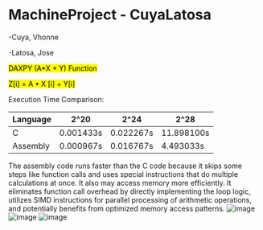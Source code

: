# MachineProject - CuyaLatosa
-Cuya, Vhonne




-Latosa, Jose




 <mark>DAXPY (A*X + Y) Function</mark>



 
 <mark>Z[i] = A  • X [i] + Y[i]</mark>

Execution Time Comparison:

| Language      | 2^20          | 2^24         | 2^28        |
| ------------- | ------------- | ------------ | ----------- |
| C             | 0.001433s     | 0.022267s    | 11.898100s  |
| Assembly      | 0.000967s     | 0.016767s    | 4.493033s   |



The assembly code runs faster than the C code because it skips some steps like function calls and uses special instructions that do multiple calculations at once. It also may access memory more efficiently.
It eliminates function call overhead by directly implementing the loop logic, utilizes SIMD instructions for parallel processing of arithmetic operations, and potentially benefits from optimized memory access patterns.
![image](https://github.com/vhonnecuya/MachineProject---CuyaLatosa/assets/85780518/a7cff023-e00c-4cd2-8236-4dca68824591)
![image](https://github.com/vhonnecuya/MachineProject---CuyaLatosa/assets/85780518/57768eeb-3750-42dd-b768-6bf40c105e3c)
![image](https://github.com/vhonnecuya/MachineProject---CuyaLatosa/assets/85780518/0f45a0c5-eed1-4b82-9e59-416430c1011e)


